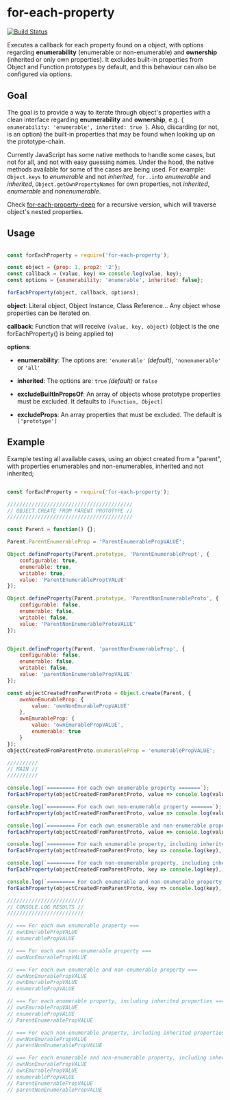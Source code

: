 # for-each-property

[![Build Status](https://api.travis-ci.org/DiegoZoracKy/for-each-property.svg)](https://travis-ci.org/DiegoZoracKy/for-each-property)

Executes a callback for each property found on a object, with options regarding **enumerability** (enumerable or non-enumerable) and **ownership** (inherited or only own properties). It excludes built-in properties from Object and Function prototypes by default, and this behaviour can also be configured via options.

## Goal

The goal is to provide a way to iterate through object's properties with a clean interface regarding **enumerability** and **ownership**, e.g. `{ enumerability: 'enumerable', inherited: true }`. Also, discarding (or not, is an option) the built-in properties that may be found when looking up on the prototype-chain.

Currently JavaScript has some native methods to handle some cases, but not for all, and not with easy guessing names. Under the hood, the native methods available for some of the cases are being used. For example: `Object.keys` to *enumerable* and not *inherited*, `for..in`to *enumerable* and *inherited*, `Object.getOwnPropertyNames` for own properties, not *inherited*, *enumerable* and *nonenumerable*.

Check [for-each-property-deep](https://github.com/DiegoZoracKy/for-each-property-deep) for a recursive version, which will traverse object's nested properties.

## Usage

```javascript

const forEachProperty = require('for-each-property');

const object = {prop: 1, prop2: '2'};
const callback = (value, key) => console.log(value, key);
const options = {enumerability: 'enumerable', inherited: false};

forEachProperty(object, callback, options);
```
 **object**:
 Literal object, Object Instance, Class Reference... Any object whose properties can be iterated on.

 **callback**:
 Function that will receive `(value, key, object)` (object is the one forEachProperty() is being applied to)

 **options**:
 * **enumerability**:
 The options are: `'enumerable'` *(default)*, `'nonenumerable'` or `'all'`

 * **inherited**:
 The options are: `true` *(default)* or `false`

 * **excludeBuiltInPropsOf**:
 An array of objects whose prototype properties must be excluded. It defaults to `[Function, Object]`

 * **excludeProps**:
 An array properties that must be excluded. The default is `['prototype']`

## Example

Example testing all available cases, using an object created from a "parent", with properties enumerables and non-enumerables, inherited and not inherited;

```javascript

const forEachProperty = require('for-each-property');

/////////////////////////////////////////
// OBJECT.CREATE FROM PARENT PROTOTYPE //
/////////////////////////////////////////

const Parent = function() {};

Parent.ParentEnumerableProp = 'ParentEnumerablePropVALUE';

Object.defineProperty(Parent.prototype, 'ParentEnumerablePropt', {
	configurable: true,
	enumerable: true,
	writable: true,
	value: 'ParentEnumerableProptVALUE'
});

Object.defineProperty(Parent.prototype, 'ParentNonEnumerableProto', {
	configurable: false,
	enumerable: false,
	writable: false,
	value: 'ParentNonEnumerableProtoVALUE'
});


Object.defineProperty(Parent, 'parentNonEnumerableProp', {
	configurable: false,
	enumerable: false,
	writable: false,
	value: 'parentNonEnumerablePropVALUE'
});

const objectCreatedFromParentProto = Object.create(Parent, {
	ownNonEmurableProp: {
		value: 'ownNonEmurablePropVALUE'
	},
	ownEmurableProp: {
		value: 'ownEmurablePropVALUE',
		enumerable: true
	}
});
objectCreatedFromParentProto.enumerableProp = 'enumerablePropVALUE';

//////////
// MAIN //
//////////

console.log(`========= For each own enumerable property =======`);
forEachProperty(objectCreatedFromParentProto, value => console.log(value), {enumerability: 'enumerable', inherited: false});

console.log(`========= For each own non-enumerable property =======`);
forEachProperty(objectCreatedFromParentProto, value => console.log(value), {enumerability: 'nonenumerable', inherited: false});

console.log(`========= For each own enumerable and non-enumerable property =======`);
forEachProperty(objectCreatedFromParentProto, value => console.log(value), {enumerability: 'all', inherited: false});

console.log(`========= For each enumerable property, including inherited properties =======`);
forEachProperty(objectCreatedFromParentProto, key => console.log(key), {enumerability: 'enumerable', inherited: true});

console.log(`========= For each non-enumerable property, including inherited properties =======`);
forEachProperty(objectCreatedFromParentProto, key => console.log(key), {enumerability: 'nonenumerable', inherited: true});

console.log(`========= For each enumerable and non-enumerable property, including inherited properties =======`);
forEachProperty(objectCreatedFromParentProto, key => console.log(key), {enumerability: 'all', inherited: true});

/////////////////////////
// CONSOLE.LOG RESULTS //
/////////////////////////

// === For each own enumerable property ===
// ownEmurablePropVALUE
// enumerablePropVALUE

// === For each own non-enumerable property ===
// ownNonEmurablePropVALUE

// === For each own enumerable and non-enumerable property ===
// ownNonEmurablePropVALUE
// ownEmurablePropVALUE
// enumerablePropVALUE

// === For each enumerable property, including inherited properties ===
// ownEmurablePropVALUE
// enumerablePropVALUE
// ParentEnumerablePropVALUE

// === For each non-enumerable property, including inherited properties ===
// ownNonEmurablePropVALUE
// parentNonEnumerablePropVALUE

// === For each enumerable and non-enumerable property, including inherited properties ===
// ownNonEmurablePropVALUE
// ownEmurablePropVALUE
// enumerablePropVALUE
// ParentEnumerablePropVALUE
// parentNonEnumerablePropVALUE

```
